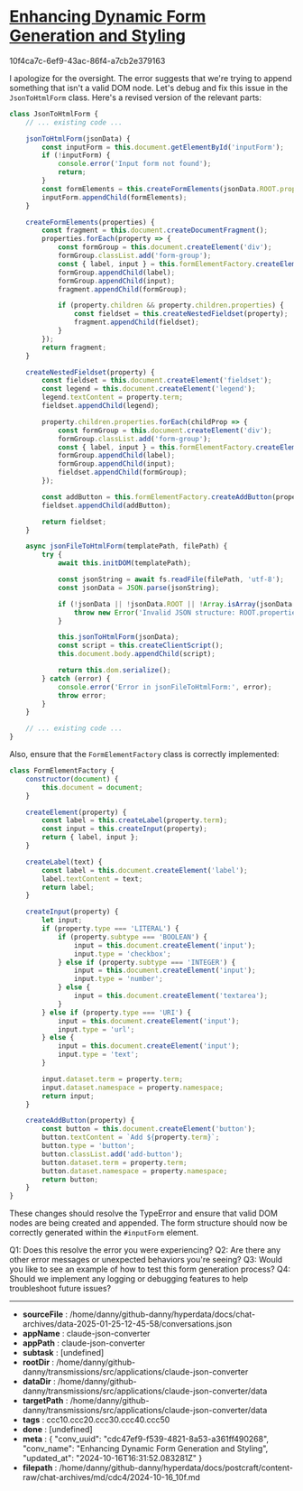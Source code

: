 # [Enhancing Dynamic Form Generation and Styling](https://claude.ai/chat/cdc47ef9-f539-4821-8a53-a361ff490268)

10f4ca7c-6ef9-43ac-86f4-a7cb2e379163

 I apologize for the oversight. The error suggests that we're trying to append something that isn't a valid DOM node. Let's debug and fix this issue in the `JsonToHtmlForm` class. Here's a revised version of the relevant parts:

```javascript
class JsonToHtmlForm {
    // ... existing code ...

    jsonToHtmlForm(jsonData) {
        const inputForm = this.document.getElementById('inputForm');
        if (!inputForm) {
            console.error('Input form not found');
            return;
        }
        const formElements = this.createFormElements(jsonData.ROOT.properties);
        inputForm.appendChild(formElements);
    }

    createFormElements(properties) {
        const fragment = this.document.createDocumentFragment();
        properties.forEach(property => {
            const formGroup = this.document.createElement('div');
            formGroup.classList.add('form-group');
            const { label, input } = this.formElementFactory.createElement(property);
            formGroup.appendChild(label);
            formGroup.appendChild(input);
            fragment.appendChild(formGroup);

            if (property.children && property.children.properties) {
                const fieldset = this.createNestedFieldset(property);
                fragment.appendChild(fieldset);
            }
        });
        return fragment;
    }

    createNestedFieldset(property) {
        const fieldset = this.document.createElement('fieldset');
        const legend = this.document.createElement('legend');
        legend.textContent = property.term;
        fieldset.appendChild(legend);

        property.children.properties.forEach(childProp => {
            const formGroup = this.document.createElement('div');
            formGroup.classList.add('form-group');
            const { label, input } = this.formElementFactory.createElement(childProp);
            formGroup.appendChild(label);
            formGroup.appendChild(input);
            fieldset.appendChild(formGroup);
        });

        const addButton = this.formElementFactory.createAddButton(property);
        fieldset.appendChild(addButton);

        return fieldset;
    }

    async jsonFileToHtmlForm(templatePath, filePath) {
        try {
            await this.initDOM(templatePath);

            const jsonString = await fs.readFile(filePath, 'utf-8');
            const jsonData = JSON.parse(jsonString);

            if (!jsonData || !jsonData.ROOT || !Array.isArray(jsonData.ROOT.properties)) {
                throw new Error('Invalid JSON structure: ROOT.properties array is missing');
            }

            this.jsonToHtmlForm(jsonData);
            const script = this.createClientScript();
            this.document.body.appendChild(script);

            return this.dom.serialize();
        } catch (error) {
            console.error('Error in jsonFileToHtmlForm:', error);
            throw error;
        }
    }

    // ... existing code ...
}
```

Also, ensure that the `FormElementFactory` class is correctly implemented:

```javascript
class FormElementFactory {
    constructor(document) {
        this.document = document;
    }

    createElement(property) {
        const label = this.createLabel(property.term);
        const input = this.createInput(property);
        return { label, input };
    }

    createLabel(text) {
        const label = this.document.createElement('label');
        label.textContent = text;
        return label;
    }

    createInput(property) {
        let input;
        if (property.type === 'LITERAL') {
            if (property.subtype === 'BOOLEAN') {
                input = this.document.createElement('input');
                input.type = 'checkbox';
            } else if (property.subtype === 'INTEGER') {
                input = this.document.createElement('input');
                input.type = 'number';
            } else {
                input = this.document.createElement('textarea');
            }
        } else if (property.type === 'URI') {
            input = this.document.createElement('input');
            input.type = 'url';
        } else {
            input = this.document.createElement('input');
            input.type = 'text';
        }

        input.dataset.term = property.term;
        input.dataset.namespace = property.namespace;
        return input;
    }

    createAddButton(property) {
        const button = this.document.createElement('button');
        button.textContent = `Add ${property.term}`;
        button.type = 'button';
        button.classList.add('add-button');
        button.dataset.term = property.term;
        button.dataset.namespace = property.namespace;
        return button;
    }
}
```

These changes should resolve the TypeError and ensure that valid DOM nodes are being created and appended. The form structure should now be correctly generated within the `#inputForm` element.

Q1: Does this resolve the error you were experiencing?
Q2: Are there any other error messages or unexpected behaviors you're seeing?
Q3: Would you like to see an example of how to test this form generation process?
Q4: Should we implement any logging or debugging features to help troubleshoot future issues?

---

* **sourceFile** : /home/danny/github-danny/hyperdata/docs/chat-archives/data-2025-01-25-12-45-58/conversations.json
* **appName** : claude-json-converter
* **appPath** : claude-json-converter
* **subtask** : [undefined]
* **rootDir** : /home/danny/github-danny/transmissions/src/applications/claude-json-converter
* **dataDir** : /home/danny/github-danny/transmissions/src/applications/claude-json-converter/data
* **targetPath** : /home/danny/github-danny/transmissions/src/applications/claude-json-converter/data
* **tags** : ccc10.ccc20.ccc30.ccc40.ccc50
* **done** : [undefined]
* **meta** : {
  "conv_uuid": "cdc47ef9-f539-4821-8a53-a361ff490268",
  "conv_name": "Enhancing Dynamic Form Generation and Styling",
  "updated_at": "2024-10-16T16:31:52.083281Z"
}
* **filepath** : /home/danny/github-danny/hyperdata/docs/postcraft/content-raw/chat-archives/md/cdc4/2024-10-16_10f.md